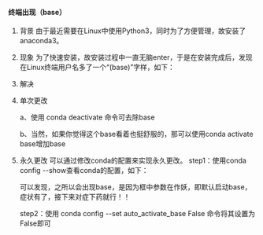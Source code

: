 #### 终端出现（base）

1.  背景
       由于最近需要在Linux中使用Python3，同时为了方便管理，故安装了anaconda3。

2. 现象
       为了快速安装，故安装过程中一直无脑enter，于是在安装完成后，发现在Linux终端用户名多了一个“(base)”字样，如下：

3.  解决

   1. 单次更改

      a、使用 conda deactivate 命令可去除base

      b、当然，如果你觉得这个base看着也挺舒服的，那可以使用conda activate base增加base

   2. 永久更改
          可以通过修改conda的配置来实现永久更改。
      step1：使用conda config --show查看conda的配置，如下：

      可以发现，之所以会出现base，是因为框中参数在作妖，即默认启动base，症状有了，接下来对症下药就行！！

      step2：使用 conda config --set auto_activate_base False 命令将其设置为False即可